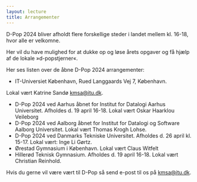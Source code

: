 ```yaml
---
layout: lecture
title: Arrangementer
---
```

D-Pop 2024 bliver afholdt flere forskellige steder i landet mellem kl. 16-18, hvor alle er velkomne.

Her vil du have mulighed for at dukke op og løse årets opgaver og få hjælp af de lokale »d-popstjerner«.

Her ses listen over de åbne D-Pop 2024 arrangementer: 
* IT-Universiet København, Rued Langgaards Vej 7, København. 
<!-- [Begivenhed på Facebook](https://fb.me/e/J6wkE4KP). %TODO Insert new event when ready -->
Lokal vært Katrine Sandø kmsa@itu.dk.
* D-Pop 2024 ved Aarhus åbnet for Institut for Datalogi Aarhus Universitet. Afholdes d. 19 april 16-18. Lokal vært Oskar Haarklou Veileborg 
* D-Pop 2024 ved Aalborg åbnet for Institut for Datalogi og Software Aalborg Universitet. Lokal vært Thomas Krogh Lohse.
* D-Pop 2024 ved Danmarks Tekniske Universitet. Afholdes d. 26 april kl. 15-17. Lokal vært: Inge Li Gørtz.
* Ørestad Gymnasium i København. Lokal vært Claus Witfelt
* Hillerød Teknisk Gymnasium. Afholdes d. 19 april 16-18. Lokal vært Christian Reinhold. 

Hvis du gerne vil være vært til D-Pop så send e-post til os på kmsa@itu.dk.

